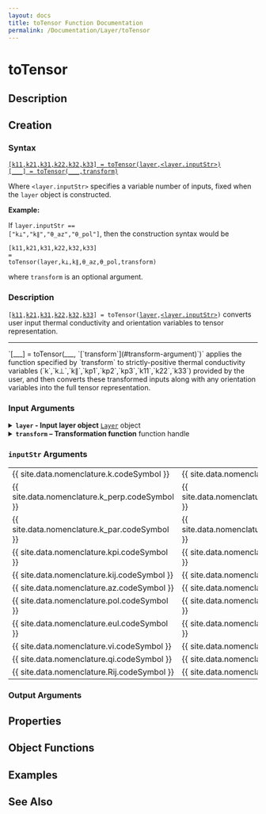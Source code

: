 ```yaml
---
layout: docs
title: toTensor Function Documentation
permalink: /Documentation/Layer/toTensor
---
```


# toTensor

## Description

## Creation

### Syntax
<a href="#d1">
<code class="hang">[k11,<wbr>k21,<wbr>k31,<wbr>k22,<wbr>k32,<wbr>k33] = <wbr>toTensor(<wbr>layer,<wbr>&lt;layer.inputStr&gt;)</code>
</a><br>
<a href="#d2">
<code class="hang">[___] = <wbr>toTensor(___,<wbr>transform)</code>
</a><br>

Where `<layer.inputStr>` specifies a variable number of inputs, fixed when the `layer` object is constructed.  

**Example:**

If <code>layer.inputStr ==<wbr> ["k⊥",<wbr>"k∥",<wbr>"θ_az",<wbr>"θ_pol"]</code>, then the construction syntax would be

<code class="hang">[k11,<wbr>k21,<wbr>k31,<wbr>k22,<wbr>k32,<wbr>k33] = <wbr>toTensor(<wbr>layer,<wbr>k⊥,<wbr>k∥,<wbr>θ_az,<wbr>θ_pol,<wbr>transform)</code>

where `transform` is an optional argument.

### Description
<a id="d1"></a>
`[`[`k11`](#k11-output)`,`[`k21`](#k21-output)`,`[`k31`](#k31-output)`,`[`k22`](#k22-output)`,`[`k32`](#k32-output)`,`[`k33`](#k33-output)`] = toTensor(`[`layer`](#layer-argument)`,`[`<layer.inputStr>`](#inputStr-arguments)`)` converts user input thermal conductivity and orientation variables to tensor representation.
<hr>
<a id="d2"></a>
`[___] = toTensor(___, `[`transform`](#transform-argument)`)` applies the function specified by `transform` to strictly-positive thermal conductivity variables (`k`,`k⊥`,`k∥`,`kp1`,`kp2`,`kp3`,`k11`,`k22`,`k33`) provided by the user, and then converts these transformed inputs along with any orientation variables into the full tensor representation.

### Input Arguments

<details class="custom-details" id="layer-argument">
    <summary>
        <span class="summary-text">
            <b><code>layer</code> - Input layer object</b>
            <span class="subline">
                <a href="{{ '/Documentation/Layer' | relative_url }}"><code>Layer</code></a> object
            </span>
        </span>
    </summary>
    <div>
        <p>
            The input layer object defines the thermal conductivity of a material layer—whether isotropic, uniaxially anisotropic, or fully anisotropic—and specifies how conductivity is expressed in user inputs.
        </p>
        <p>
            <b>Data Type:</b> <a href="{{ '/Documentation/Layer' | relative_url }}"><code>Layer</code></a>
        </p>
    </div>
</details>

<details class="custom-details" id="transform-argument">
  <summary>
    <span class="summary-text">
      <b><code>transform</code> – Transformation function</b>
      <span class="subline">function handle</span>
    </span>
  </summary>
  <div>
    <p>
      The transformation function is applied to all strictly positive thermal conductivity variables 
      (<code>k</code>, <code>k⊥</code>, <code>k∥</code>, <code>kp1</code>, <code>kp2</code>, <code>kp3</code>, 
      <code>k11</code>, <code>k22</code>, <code>k33</code>) provided by the user before converting them to tensor representation.
    </p>
    <p>
      The typical use case is the exponential transformation 
      (<code>@(x) exp(x)</code>) when <code>log_args</code> is <code>true</code> inside the 
      <a href="{{ '/Documentation/ForwardModel' | relative_url }}"><code>ForwardModel</code></a>. 
      However, any function handle may be provided. Remember that the transformation is applied only to the thermal conductivity variables listed above.
    </p>
    <p>
      <b>Data Type:</b> <code>function_handle</code>
    </p>
  </div>
</details>

<h3 id="inputStr-arguments"><code>inputStr</code> Arguments</h3>
<table>
  <tr>
    <td>
      {{ site.data.nomenclature.k.codeSymbol }}
    </td>
    <td>
      {{ site.data.nomenclature.k.description }}
    </td>
  </tr>
  <tr>
    <td>
      {{ site.data.nomenclature.k_perp.codeSymbol }}
    </td>
    <td>
      {{ site.data.nomenclature.k_perp.description }}
    </td>
  </tr>
  <tr>
    <td>
      {{ site.data.nomenclature.k_par.codeSymbol }}
    </td>
    <td>
      {{ site.data.nomenclature.k_par.description }}
    </td>
  </tr>
  <tr>
    <td>
      {{ site.data.nomenclature.kpi.codeSymbol }}
    </td>
    <td>
      {{ site.data.nomenclature.kpi.description }}
    </td>
  </tr>
  <tr>
    <td>
      {{ site.data.nomenclature.kij.codeSymbol }}
    </td>
    <td>
      {{ site.data.nomenclature.kij.description }}
    </td>
  </tr>
  <tr>
    <td>
      {{ site.data.nomenclature.az.codeSymbol }}
    </td>
    <td>
      {{ site.data.nomenclature.az.description }}
    </td>
  </tr>
  <tr>
    <td>
      {{ site.data.nomenclature.pol.codeSymbol }}
    </td>
    <td>
      {{ site.data.nomenclature.pol.description }}
    </td>
  </tr>
  <tr>
    <td>
      {{ site.data.nomenclature.eul.codeSymbol }}
    </td>
    <td>
      {{ site.data.nomenclature.eul.description }}
    </td>
  </tr>
  <tr>
    <td>
      {{ site.data.nomenclature.vi.codeSymbol }}
    </td>
    <td>
      {{ site.data.nomenclature.vi.description }}
    </td>
  </tr>
    <tr>
    <td>
      {{ site.data.nomenclature.qi.codeSymbol }}
    </td>
    <td>
      {{ site.data.nomenclature.qi.description }}
    </td>
  </tr>
  <tr>
    <td>
      {{ site.data.nomenclature.Rij.codeSymbol }}
    </td>
    <td>
      {{ site.data.nomenclature.Rij.description }}
    </td>
  </tr>
</table>

### Output Arguments

## Properties

## Object Functions

## Examples

## See Also
